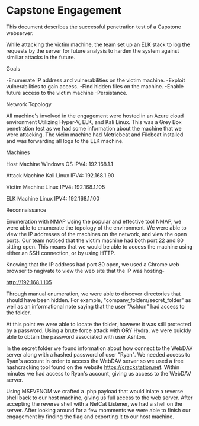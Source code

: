 # Capstone Engagement

This document describes the successful penetration test of a Capstone webserver.

While attacking the victim machine, the team set up an ELK stack to log the requests by the server for future analysis to harden the system against similiar attacks in the future.

Goals

-Enumerate IP address and vulnerabilities on the victim machine.
-Exploit vulnerabilities to gain access.
-Find hidden files on the machine.
-Enable future access to the victim machine -Persistance. 


Network Topology

All machine's involved in the engagement were hosted in an Azure cloud environment Utilizing Hyper-V, ELK, and Kali Linux.
This was a Grey Box penetration test as we had some information about the machine that we were attacking. The vicim machine had Metricbeat and Filebeat installed and was forwarding all logs to the ELK machine.


Machines

Host Machine
Windows OS
IPV4: 192.168.1.1

Attack Machine
Kali Linux
IPV4: 192.168.1.90

Victim Machine
Linux
IPV4: 192.168.1.105

ELK Machine
Linux
IPV4: 192.168.1.100

Reconnaissance

Enumeration with NMAP
Using the popular and effective tool NMAP, we were able to enumerate the topology of the environment. We were able to view the IP addresses of the machines on the network, and view the open ports. Our team noticed that the victim machine had both port 22 and 80 sitting open. This means that we would be able to access the machine using either an SSH connection, or by using HTTP.


Knowing that the IP address had port 80 open, we used a Chrome web browser to nagivate to view the web site that the IP was hosting- 

http://192.168.1.105 

Through manual enumeration, we were able to discover directories that should have been hidden. For example, "company_folders/secret_folder" as well as an informational note saying that the user "Ashton" had access to the folder.

At this point we were able to locate the folder, however it was still protected by a password. Using a brute force attack with ORY Hydra, we were quickly able to obtain the password associated with user Ashton.

In the secret folder we found information about how connect to the WebDAV server along with a hashed password of user "Ryan". We needed access to Ryan's account in order to access the WebDAV server so we used a free hashcracking tool found on the website https://crackstation.net. Within minutes we had access to Ryan's account, giving us access to the WebDAV server.

Using MSFVENOM we crafted a .php payload that would iniate a reverse shell back to our host machine, giving us full access to the web server. After accepting the reverse shell with a NetCat Listener, we had a shell on the server. After looking around for a few momments we were able to finish our engagement by finding the flag and exporting it to our host machine. 
